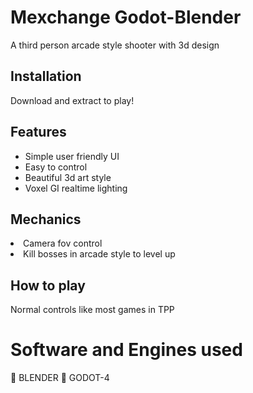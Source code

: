 # Mexchange Godot-Blender
<p>A third person arcade style shooter with 3d design </p>
<h2>Installation</h2>
<p1>Download and extract to play!</p1>
<h2>Features</h2>
<ul>
  <li>Simple user friendly UI</li>
  <li>Easy to control </li>
  <li>Beautiful 3d art style</li>
  <li>Voxel GI realtime lighting</li>
</ul>
<h2>Mechanics</h2>
<li>Camera fov control </li>
<li>Kill bosses in arcade style to level up</li>

<h2>How to play</h2>
<p1>Normal controls like most games in TPP</p1>

<h1>Software and Engines used </h1>

<p1>🚀 BLENDER </p1>
<p1>🚀 GODOT-4 </p1>
